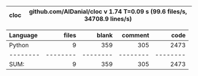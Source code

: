 cloc|github.com/AlDanial/cloc v 1.74  T=0.09 s (99.6 files/s, 34708.9 lines/s)
--- | ---

Language|files|blank|comment|code
:-------|-------:|-------:|-------:|-------:
Python|9|359|305|2473
--------|--------|--------|--------|--------
SUM:|9|359|305|2473
